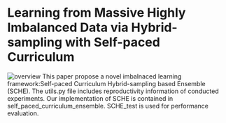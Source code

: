 # Learning from Massive Highly Imbalanced Data via Hybrid-sampling with Self-paced Curriculum  
![overview](https://github.com/zxjbibobibobi/figure/blob/main/SCHE/overview.png)
This paper propose a novel imbalnaced learning framework:Self-paced Curriculum Hybrid-sampling based Ensemble (SCHE).
The utils.py file includes reproductivity information of conducted experiments. Our implementation of SCHE is contained in self_paced_curriculum_ensemble. SCHE_test is used for performance evaluation.
